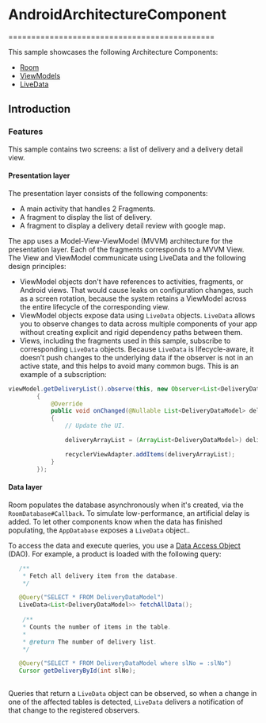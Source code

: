 # AndroidArchitectureComponent
=============================================

This sample showcases the following Architecture Components:

* [Room](https://developer.android.com/topic/libraries/architecture/room.html)
* [ViewModels](https://developer.android.com/reference/android/arch/lifecycle/ViewModel.html)
* [LiveData](https://developer.android.com/reference/android/arch/lifecycle/LiveData.html)

Introduction
-------------
### Features

This sample contains two screens: a list of delivery and a delivery detail view.

#### Presentation layer

The presentation layer consists of the following components:
* A main activity that handles 2 Fragments.
* A fragment to display the list of delivery.
* A fragment to display a delivery detail review with google map.

The app uses a Model-View-ViewModel (MVVM) architecture for the presentation layer. Each of the fragments corresponds to a MVVM View. The View and ViewModel communicate  using LiveData and the following design principles:

* ViewModel objects don't have references to activities, fragments, or Android views. That would cause leaks on configuration changes, such as a screen rotation, because the system retains a ViewModel across the entire lifecycle of the corresponding view.
* ViewModel objects expose data using `LiveData` objects. `LiveData` allows you to observe changes to data across multiple components of your app without creating explicit and rigid dependency paths between them.
* Views, including the fragments used in this sample, subscribe to corresponding `LiveData` objects. Because `LiveData` is lifecycle-aware, it doesn’t push changes to the underlying data if the observer is not in an active state, and this helps to avoid many common bugs. This is an example of a subscription:

```java
viewModel.getDeliveryList().observe(this, new Observer<List<DeliveryDataModel>>()
        {
            @Override
            public void onChanged(@Nullable List<DeliveryDataModel> deliveryData)
            {
                // Update the UI.

                deliveryArrayList = (ArrayList<DeliveryDataModel>) deliveryData;

                recyclerViewAdapter.addItems(deliveryArrayList);
            }
        });
  ```      
 #### Data layer
 Room populates the database asynchronously when it's created, via the `RoomDatabase#Callback`. To simulate low-performance, an artificial delay is added. To let 
 other components know when the data has finished populating, the `AppDatabase` exposes a 
 `LiveData` object..

To access the data and execute queries, you use a [Data Access Object](https://developer.android.com/topic/libraries/architecture/room.html#daos) (DAO). For example, a product is loaded with the following query:

```java
   /**
    * Fetch all delivery item from the database.
    */

   @Query("SELECT * FROM DeliveryDataModel")
   LiveData<List<DeliveryDataModel>> fetchAllData();
   
    /**
    * Counts the number of items in the table.
    *
    * @return The number of delivery list.
    */

   @Query("SELECT * FROM DeliveryDataModel where slNo = :slNo")
   Cursor getDeliveryById(int slNo);
   
```

Queries that return a `LiveData` object can be observed, so when  a change in one of the affected tables is detected, `LiveData` delivers a notification of that change to the registered observers.


